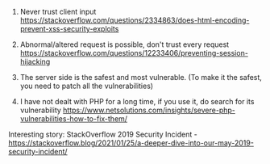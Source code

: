 1) Never trust client input
    https://stackoverflow.com/questions/2334863/does-html-encoding-prevent-xss-security-exploits

2) Abnormal/altered request is possible, don't trust every request
    https://stackoverflow.com/questions/12233406/preventing-session-hijacking

4) The server side is the safest and most vulnerable. (To make it the safest, you need to patch all the vulnerabilities)

5) I have not dealt with PHP for a long time, if you use it, do search for its vulnerability
    https://www.netsolutions.com/insights/severe-php-vulnerabilities-how-to-fix-them/

Interesting story:
StackOverflow 2019 Security Incident - https://stackoverflow.blog/2021/01/25/a-deeper-dive-into-our-may-2019-security-incident/
